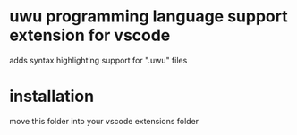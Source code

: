 # uwu programming language support extension for vscode

adds syntax highlighting support for ".uwu" files

# installation

move this folder into your vscode extensions folder